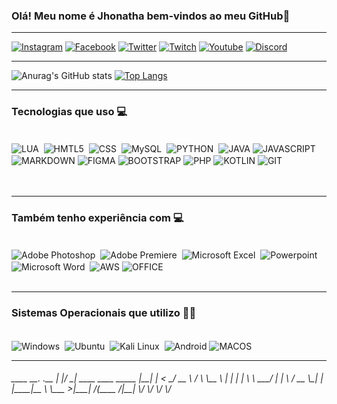 
### Olá! Meu nome é Jhonatha bem-vindos ao meu GitHub🚓
<hr>

[![Instagram](https://img.shields.io/badge/Instagram-E4405F?style=for-the-badge&logo=instagram&logoColor=white
)](https://www.instagram.com/jhonatha_nunes/)
[![Facebook](https://img.shields.io/badge/Facebook-1877F2?style=for-the-badge&logo=facebook&logoColor=white
)](https://www.facebook.com/jhonatha192/)
[![Twitter](https://img.shields.io/badge/Twitter-1DA1F2?style=for-the-badge&logo=twitter&logoColor=white
)](https://twitter.com/Dev_JhonN)
[![Twitch](https://img.shields.io/badge/Twitch-9146FF?style=for-the-badge&logo=twitch&logoColor=white
)](https://www.twitch.tv/ijhonn_/)
[![Youtube](https://img.shields.io/badge/YouTube-FF0000?style=for-the-badge&logo=youtube&logoColor=white
)](https://www.youtube.com/channel/UC611XtNxnJU_s65taBHJIgw)
[![Discord](https://img.shields.io/badge/Discord-7289DA?style=for-the-badge&logo=discord&logoColor=white
)](https://discordapp.com/users/345724192601276417)

<hr>

![Anurag's GitHub stats](https://github-readme-stats.vercel.app/api?username=iJhonN&show_icons=true&theme=transparent)
[![Top Langs](https://github-readme-stats.vercel.app/api/top-langs/?username=iJhonN&layout=donut)](https://github.com/anuraghazra/github-readme-stats)


<hr>

<h3> Tecnologias que uso 💻 </h3>

<div stiyle="display: inline_block"><br/>
    <img align="center" alt="LUA" src="https://img.shields.io/badge/Lua-2C2D72?style=for-the-badge&logo=lua&logoColor=white"/> 
    <img align="center" alt="HMTL5" src="https://img.shields.io/badge/HTML5-E34F26?style=for-the-badge&logo=html5&logoColor=white"/> 
    <img align="center" alt="CSS" src="https://img.shields.io/badge/CSS-239120?&style=for-the-badge&logo=css3&logoColor=white"/> 
    <img align="center" alt="MySQL" src="https://img.shields.io/badge/MySQL-00000F?style=for-the-badge&logo=mysql&logoColor=white"/> 
    <img align="center" alt="PYTHON" src="https://img.shields.io/badge/Python-14354C?style=for-the-badge&logo=python&logoColor=white"/> 
    <img align="center" alt="JAVA" src="https://img.shields.io/badge/Java-ED8B00?style=for-the-badge&logo=openjdk&logoColor=white"/>
    <img align="center" alt="JAVASCRIPT" src="https://img.shields.io/badge/JavaScript-F7DF1E?style=for-the-badge&logo=javascript&logoColor=black"/> 
    <img align="center" alt="MARKDOWN" src="https://img.shields.io/badge/Markdown-000000?style=for-the-badge&logo=markdown&logoColor=white"/>
    <img align="center" alt="FIGMA" src="https://img.shields.io/badge/Figma-F24E1E?style=for-the-badge&logo=figma&logoColor=white"/>
    <img align="center" alt="BOOTSTRAP" src="https://img.shields.io/badge/Bootstrap-563D7C?style=for-the-badge&logo=bootstrap&logoColor=white"/>
    <img align="center" alt="PHP" src="https://img.shields.io/badge/PHP-777BB4?style=for-the-badge&logo=php&logoColor=white"/>
    <img align="center" alt="KOTLIN" src="https://img.shields.io/badge/Kotlin-0095D5?&style=for-the-badge&logo=kotlin&logoColor=white"/>
    <img align="center" alt="GIT" src="https://img.shields.io/badge/GIT-E44C30?style=for-the-badge&logo=git&logoColor=white"/>

<div>

<br>
<br>
<hr>


<h3>Também tenho experiência com 💻</h3>

<div stiyle="display: inline_block"><br/>
    <img align="center" alt="Adobe Photoshop" src="https://img.shields.io/badge/Adobe%20Photoshop-31A8FF?style=for-the-badge&logo=Adobe%20Photoshop&logoColor=black"/> 
    <img align="center" alt="Adobe Premiere" src="https://img.shields.io/badge/Adobe%20Premiere%20Pro-9999FF?style=for-the-badge&logo=Adobe%20Premiere%20Pro&logoColor=white"/> 
    <img align="center" alt="Microsoft Excel" src="https://img.shields.io/badge/Microsoft_Excel-217346?style=for-the-badge&logo=microsoft-excel&logoColor=white"/> 
    <img align="center" alt="Powerpoint" src="https://img.shields.io/badge/Microsoft_PowerPoint-B7472A?style=for-the-badge&logo=microsoft-powerpoint&logoColor=white"/> 
    <img align="center" alt="Microsoft Word" src="https://img.shields.io/badge/Microsoft_Word-2B579A?style=for-the-badge&logo=microsoft-word&logoColor=white"> 
    <img align="center" alt="AWS" src="https://img.shields.io/badge/Amazon_AWS-232F3E?style=for-the-badge&logo=amazon-aws&logoColor=white"/>
    <img align="center" alt="OFFICE" src="https://img.shields.io/badge/Microsoft_Office-D83B01?style=for-the-badge&logo=microsoft-office&logoColor=white"/>
<div>

<br>
<hr>


<h3>Sistemas Operacionais que utilizo 🐱‍👤</h3>

<div stiyle="display: inline_block"><br/>
    <img align="center" alt="Windows" src="https://img.shields.io/badge/Windows-0078D6?style=for-the-badge&logo=windows&logoColor=white"/> 
    <img align="center" alt="Ubuntu" src="https://img.shields.io/badge/Ubuntu-E95420?style=for-the-badge&logo=ubuntu&logoColor=white"/> 
    <img align="center" alt="Kali Linux" src="https://img.shields.io/badge/Kali_Linux-557C94?style=for-the-badge&logo=kali-linux&logoColor=white"/> 
    <img align="center" alt="Android" src="https://img.shields.io/badge/Android-3DDC84?style=for-the-badge&logo=android&logoColor=white"/>
    <img align="center" alt="MACOS" src="https://img.shields.io/badge/mac%20os-000000?style=for-the-badge&logo=apple&logoColor=white"/>
<div>
<hr>
    <h6>
 ____  __.                        .__ 
|    |/ _|  ____    ____  _____   |__|
|      <  _/ __ \  /    \ \__  \  |  |
|    |  \ \  ___/ |   |  \ / __ \_|  |
|____|__ \ \___  >|___|  /(____  /|__|
        \/     \/      \/      \/     
    </h6>

